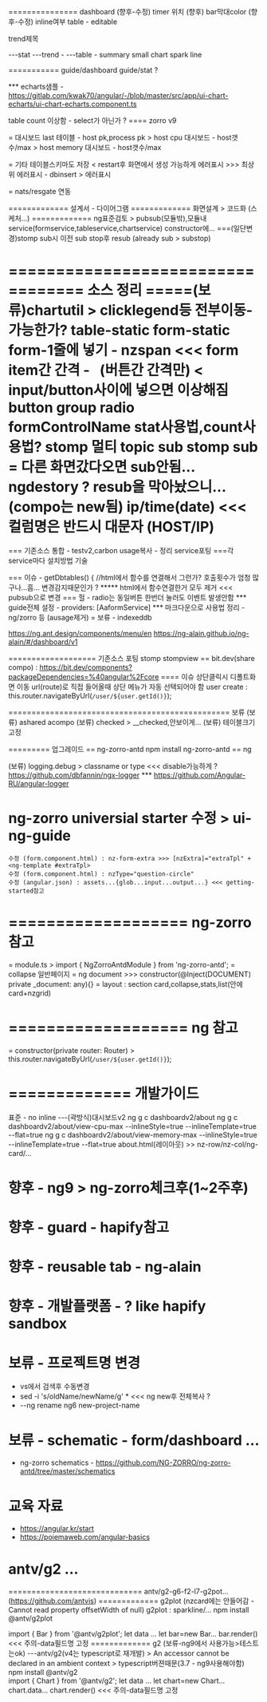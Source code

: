 =============== dashboard
(향후-수정) timer 위치
(향후) bar막대color
(향후-수정) inline여부
table - editable


trend제목

---stat
---trend - 
---table - summary
small chart
spark line

=========== guide/dashboard
	guide/stat ?








*** echarts샘플 - https://gitlab.com/kwak70/angular/-/blob/master/src/app/ui-chart-echarts/ui-chart-echarts.component.ts

table count 이상함 - select가 아닌가 ?
==== zorro v9












= 대시보드
	last 테이블 - host pk,process pk
	> host cpu 대시보드 - host갯수/max
	> host memory 대시보드 - host갯수/max

= 기타
	테이블스키마도 저장 < restart후 화면에서 생성 가능하게
	에러표시 >>> 최상위 에러표시 - dbinsert > 에러표시

= nats/resgate 연동











============= 설계서 - 다이어그램
============= 화면설계 > 코드화 (스케처...)
============= ng표준검토 > pubsub(모듈밖),모듈내service(formservice,tableservice,chartservice) constructor에...
===(일단변경)stomp sub시 이전 sub stop후 resub (already sub > substop)











================================== 소스 정리
=====(보류)chartutil > clicklegend등 전부이동-가능한가?
table-static
form-static
	form-1줄에 넣기 - nzspan <<< 
	form item간 간격 - &nbsp; (버튼간 간격만) < input/button사이에 넣으면 이상해짐
	button group
	radio formControlName
stat사용법,count사용법?
stomp
	멀티 topic sub 
	stomp sub = 다른 화면갔다오면 sub안됨... ngdestory ? resub을 막아놨으니... (compo는 new됨)
ip/time(date) <<< 컬럼명은 반드시 대문자 (HOST/IP)
===========================================
=== 기존소스 통합 - testv2,carbon
usage복사 - 정리
service포팅
===각 service마다 설치방법 기술

=== 이슈 - getDbtables() { //html에서 함수를 연결해서 그런가? 호출횟수가 엄청 많구나...흠... 변경감지때문인가 ?
	***** html에서 함수연결한거 모두 제거 <<< pubsub으로 변경
=== 헐 - radio는 동일버튼 한번더 눌러도 이벤트 발생안함
*** guide전체 설정 - providers: [AaformService]
*** 마크다운으로 사용법 정리 - ng/zorro 등 (ausage제거)
= 보류 - indexeddb






















https://ng.ant.design/components/menu/en
https://ng-alain.github.io/ng-alain/#/dashboard/v1





=================== 기존소스 포팅
stomp	stompview
== bit.dev(share compo) : https://bit.dev/components?packageDependencies=%40angular%2Fcore
==== 이슈
상단클릭시 디폴트화면 이동
url(route)로 직접 들어올때 상단 메뉴가 자동 선택되어야 함
user create : this.router.navigateByUrl(`/user/${user.getId()}`);









================================================ 보류
(보류) ashared acompo
(보류) checked > __checked,안보이게...
(보류) 테이블크기 고정

========= 업그레이드
== ng-zorro-antd
npm install ng-zorro-antd
== ng




(보류) logging.debug > classname or type <<< disable가능하게
	? https://github.com/dbfannin/ngx-logger
	*** https://github.com/Angular-RU/angular-logger









# ng-zorro universial starter 수정 > ui-ng-guide
	수정 (form.component.html) : nz-form-extra >>> [nzExtra]="extraTpl" + <ng-template #extraTpl>
	수정 (form.component.html) : nzType="question-circle"
	수정 (angular.json) : assets...{glob...input...output...} <<< getting-started참고


# =================== ng-zorro 참고
= module.ts > import { NgZorroAntdModule } from 'ng-zorro-antd';
= collapse	일반페이지
= ng document >>> constructor(@Inject(DOCUMENT) private _document: any){}
= layout : section		card,collapse,stats,list(안에 card+nzgrid)

# =================== ng 참고
= constructor(private router: Router) > this.router.navigateByUrl(`/user/${user.getId()}`);


# ============= 개발가이드
표준 - no inline
---(곽방식)대시보드v2 
	ng g c dashboardv2/about
	ng g c dashboardv2/about/view-cpu-max --inlineStyle=true --inlineTemplate=true --flat=true
	ng g c dashboardv2/about/view-memory-max --inlineStyle=true --inlineTemplate=true --flat=true
	about.html(레이아웃) >> nz-row/nz-col/ng-card/<app-viewcpumax></app-viewcpumax>...


# 향후 - ng9 > ng-zorro체크후(1~2주후)
# 향후 - guard - hapify참고
# 향후 - reusable tab - ng-alain
# 향후 - 개발플랫폼 - ? like hapify sandbox

# 보류 - 프로젝트명 변경
-	vs에서 검색후 수동변경
-	sed -i 's/oldName/newName/g' * <<< ng new후 전체복사 ?
-	--ng rename ng6 new-project-name

# 보류 - schematic - form/dashboard ...
- ng-zorro schematics - https://github.com/NG-ZORRO/ng-zorro-antd/tree/master/schematics 


# 교육 자료
- https://angular.kr/start
- https://poiemaweb.com/angular-basics


# antv/g2 ...
============================= antv/g2-g6-f2-l7-g2pot... (https://github.com/antvis)
============= g2plot (nzcard에는 안들어감 - Cannot read property offsetWidth of null)
	g2plot : sparkline/...
npm install @antv/g2plot
<div id="g2plot1"></div>
import { Bar } from '@antv/g2plot';
let data ... let bar=new Bar... bar.render() <<< 주의-data필드명 고정
============= g2 (보류-ng9에서 사용가능>테스트는ok)
---antv/g2(v4는 typescript로 재개발) > An accessor cannot be declared in an ambient context > typescript버젼때문(3.7 - ng9사용해야함)
npm install @antv/g2
<div id="g21"></div>
import { Chart } from '@antv/g2';
let data ... let chart=new Chart... chart.data... chart.render() <<< 주의-data필드명 고정


